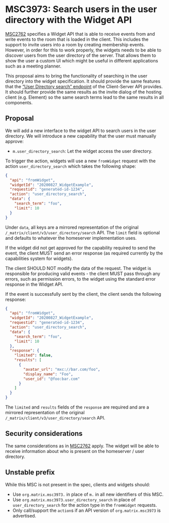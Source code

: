 # MSC3973: Search users in the user directory with the Widget API

[MSC2762](https://github.com/matrix-org/matrix-spec-proposals/pull/2762) specifies a Widget API that
is able to receive events from and write events to the room that is loaded in the client. This includes
the support to invite users into a room by creating membership events. However, in order for this to
work properly, the widgets needs to be able to discover users from the user directory of the server.
That allows them to show the user a custom UI which might be useful in different applications such
as a meeting planner.

This proposal aims to bring the functionality of searching in the user directory into the widget
specification. It should provide the same features that the
[“User Directory search” endpoint](https://spec.matrix.org/v1.6/client-server-api/#post_matrixclientv3user_directorysearch)
of the Client-Server API provides. It should further provide the same results as the invite dialog of
the hosting client (e.g. Element) so the same search terms lead to the same results in all components.

## Proposal

We will add a new interface to the widget API to search users in the user directory. We will introduce
a new capability that the user must manually approve:

- `m.user_directory_search`: Let the widget access the user directory.

To trigger the action, widgets will use a new `fromWidget` request with the action
`user_directory_search` which takes the following shape:

```json
{
  "api": "fromWidget",
  "widgetId": "20200827_WidgetExample",
  "requestid": "generated-id-1234",
  "action": "user_directory_search",
  "data": {
    "search_term": "foo",
    "limit": 10
  }
}
```

Under `data`, all keys are a mirrored representation of the original `/_matrix/client/v3/user_directory/search`
API. The `limit` field is optional and defaults to whatever the homeserver implementation uses.

If the widget did not get approved for the capability required to send the event, the client MUST
send an error response (as required currently by the capabilities system for widgets).

The client SHOULD NOT modify the data of the request. The widget is responsible for producing valid
events - the client MUST pass through any errors, such as permission errors, to the widget using the
standard error response in the Widget API.

If the event is successfully sent by the client, the client sends the following response:

```json
{
  "api": "fromWidget",
  "widgetId": "20200827_WidgetExample",
  "requestid": "generated-id-1234",
  "action": "user_directory_search",
  "data": {
    "search_term": "foo",
    "limit": 10
  },
  "response": {
    "limited": false,
    "results": [
      {
        "avatar_url": "mxc://bar.com/foo",
        "display_name": "Foo",
        "user_id": "@foo:bar.com"
      }
    ]
  }
}
```

The `limited` and `results` fields of the `response` are required and are a mirrored representation
of the original `/_matrix/client/v3/user_directory/search` API.

## Security considerations

The same considerations as in [MSC2762](https://github.com/matrix-org/matrix-spec-proposals/pull/2762)
apply. The widget will be able to receive information about who is present on the homeserver / user
directory.

## Unstable prefix

While this MSC is not present in the spec, clients and widgets should:

- Use `org.matrix.msc3973.` in place of `m.` in all new identifiers of this MSC.
- Use `org.matrix.msc3973.user_directory_search` in place of `user_directory_search` for the action type in the
  `fromWidget` requests.
- Only call/support the `action`s if an API version of `org.matrix.msc3973` is advertised.
